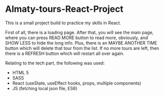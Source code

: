 # Almaty-tours-React-Project
This is a small project build to practice my skills in React.

First of all, there is a loading page. After that, you will see the main page, where you can press READ MORE button to read more, obviously, and SHOW LESS to hide the long info. Plus, there is an MAYBE ANOTHER TIME button which will delete that tour from the list. 
If no more tours are left, then there is a REFRESH button which will restart all over again.

Relating to the tech part, the following was used:
  - HTML 5
  - SASS
  - React (useState, useEffect hooks, props, multiple components)
  - JS (fetching local json file, ES6)
